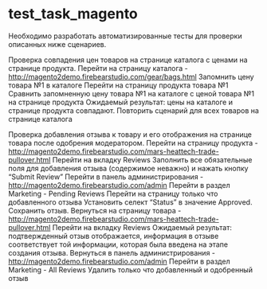 # test_task_magento

Необходимо разработать автоматизированные тесты для проверки описанных ниже сценариев.

Проверка совпадения цен товаров на странице каталога с ценами на странице продукта.
Перейти на страницу каталога - http://magento2demo.firebearstudio.com/gear/bags.html
Запомнить цену товара №1 в каталоге
Перейти на страницу продукта товара №1
Сравнить запомненную цену товара №1 на каталоге с ценой товара №1 на странице продукта
Ожидаемый результат: цены на каталоге и странице продукта совпадают.
Повторить сценарий для всех товаров на странице каталога


Проверка добавления отзыва к товару и его отображения на странице товара после одобрения модератором.
Перейти на страницу продукта - http://magento2demo.firebearstudio.com/mars-heattech-trade-pullover.html
Перейти на вкладку Reviews
Заполнить все обязательные поля для добавления отзыва (содержимое неважно) и нажать кнопку “Submit Review”
Перейти в панель администрирования - http://magento2demo.firebearstudio.com/admin
Перейти в раздел Marketing - Pending Reviews
Перейти на страницу только что добавленного отзыва
Установить селект “Status” в значение Approved.
Сохранить отзыв.
Вернуться на страницу товара - http://magento2demo.firebearstudio.com/mars-heattech-trade-pullover.html
Перейти на вкладку Reviews
Ожидаемый результат: подтвержденный отзыв отображается, информация в отзыве соответствует той информации, которая была введена на этапе создания отзыва.
Вернуться в панель администрирования - http://magento2demo.firebearstudio.com/admin
Перейти в раздел Marketing - All Reviews
Удалить только что добавленный и одобренный отзыв
